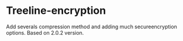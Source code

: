 # Treeline-encryption
Add severals compression method and adding much secureencryption options. Based on 2.0.2 version.
